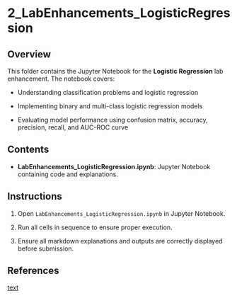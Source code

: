 # 2_LabEnhancements_LogisticRegression

## Overview
This folder contains the Jupyter Notebook for the **Logistic Regression** lab enhancement. The notebook covers:

- Understanding classification problems and logistic regression

- Implementing binary and multi-class logistic regression models

- Evaluating model performance using confusion matrix, accuracy, precision, recall, and AUC-ROC curve


## Contents
- **LabEnhancements_LogisticRegression.ipynb**: Jupyter Notebook containing code and explanations.



## Instructions
1. Open `LabEnhancements_LogisticRegression.ipynb` in Jupyter Notebook.

2. Run all cells in sequence to ensure proper execution.

3. Ensure all markdown explanations and outputs are correctly displayed before submission.


## References
[text](https://www.33rdsquare.com/conceptual-understanding-of-logistic-regression-for-data-science-beginners/)
